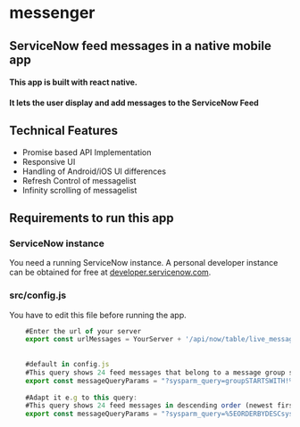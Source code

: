 # messenger
## ServiceNow feed messages in a native mobile app

#### This app is built with react native.
#### It lets the user display and add messages to the ServiceNow Feed
   
   
   
## Technical Features

* Promise based API Implementation
* Responsive UI
* Handling of Android/iOS UI differences
* Refresh Control of messagelist
* Infinity scrolling of messagelist
   
    
## Requirements to run this app

### ServiceNow instance
You need a running ServiceNow instance. A personal developer instance can be obtained for free at [developer.servicenow.com](https://developer.servicenow.com).

### src/config.js
You have to edit this file before running the app.

```javascript
    #Enter the url of your server
    export const urlMessages = YourServer + '/api/now/table/live_message';
    
    
    #default in config.js
    #This query shows 24 feed messages that belong to a message group starting with a '!' in descending order (newest first)  
    export const messageQueryParams = "?sysparm_query=groupSTARTSWITH!%5EORDERBYDESCsys_created_on&sysparm_display_value=all&sysparm_fields=sys_id%2Cmessage%2Cgroup%2Cprofile%2Creply_to%2Csys_created_on%2Csys_created_by&sysparm_limit=24";
    
    #Adapt it e.g to this query:
    #This query shows 24 feed messages in descending order (newest first)  
    export const messageQueryParams = "?sysparm_query=%5EORDERBYDESCsys_created_on&sysparm_display_value=all&sysparm_fields=sys_id%2Cmessage%2Cgroup%2Cprofile%2Creply_to%2Csys_created_on%2Csys_created_by&sysparm_limit=24";
    
   

